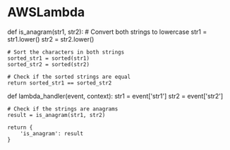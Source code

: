 # AWSLambda
def is_anagram(str1, str2):
    # Convert both strings to lowercase
    str1 = str1.lower()
    str2 = str2.lower()

    # Sort the characters in both strings
    sorted_str1 = sorted(str1)
    sorted_str2 = sorted(str2)

    # Check if the sorted strings are equal
    return sorted_str1 == sorted_str2

def lambda_handler(event, context):
    str1 = event['str1']
    str2 = event['str2']

    # Check if the strings are anagrams
    result = is_anagram(str1, str2)

    return {
        'is_anagram': result
    }
